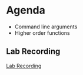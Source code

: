 # Agenda

- Command line arguments
- Higher order functions

## Lab Recording
[Lab Recording](https://drive.google.com/file/d/1t2Drd_Ad8tD_Yjj0f75x3JxCmNlx9gba/view?usp=sharing)
